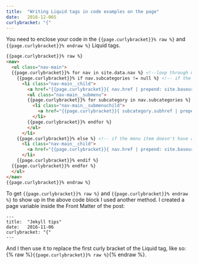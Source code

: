 ```yaml
---
title:  "Writing Liquid tags in code examples on the page"
date:   2016-12-06S
curlybracket: "{"
---
```


You need to enclose your code in the `{{page.curlybracket}}% raw %}` and `{{page.curlybracket}}% endraw %}` Liquid tags.

``` html
{{page.curlybracket}}% raw %}
<nav>
  <ul class="nav-main">
  {{page.curlybracket}}% for nav in site.data.nav %} <!--loop through nav.yml -->
    {{page.curlybracket}}% if nav.subcategories != null %} <!-- if the menu item has a nested ul sub-menu -->
      <li class="nav-main__child">
        <a href="{{page.curlybracket}}{ nav.href | prepend: site.baseurl }}">{{page.curlybracket}}{ nav.title }}</a>
        <ul class="nav-main__submenu">
        {{page.curlybracket}}% for subcategory in nav.subcategories %}
          <li class="nav-main__submenuchild">
            <a href="{{page.curlybracket}}{ subcategory.subhref | prepend: site.baseurl }}">{{page.curlybracket}}{ subcategory.subtitle }}</a>
          </li>
        {{page.curlybracket}}% endfor %}
        </ul>
      </li>
    {{page.curlybracket}}% else %} <!-- if the menu item doesn't have a nested ul sub-menu -->
      <li class="nav-main__child">
        <a href="{{page.curlybracket}}{ nav.href | prepend: site.baseurl }}">{{page.curlybracket}}{ nav.title }}</a>
      </li>
    {{page.curlybracket}}% endif %}
  {{page.curlybracket}}% endfor %}
  </ul>
</nav>
{{page.curlybracket}}% endraw %}
```

To get `{{page.curlybracket}}% raw %}` and `{{page.curlybracket}}% endraw %}` to show up in the above code block I used another method. I created a page variable inside the Front Matter of the post:

```
---
title:  "Jekyll tips"
date:   2016-11-06
curlybracket: "{"
---
```

And I then use it to replace the first curly bracket of the Liquid tag, like so: {% raw %}`{{page.curlybracket}}% raw %}`{% endraw %}.
